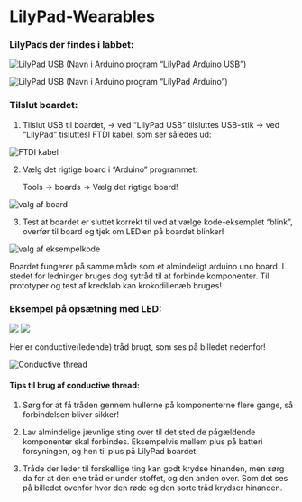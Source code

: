 # LilyPad-Wearables



### LilyPads der findes i labbet:

![LilyPad USB](LilyPad/lilypadusb.jpg)
(Navn i Arduino program “LilyPad Arduino USB”)


![LilyPad USB](LilyPad/lilypad.jpg)
(Navn i Arduino program “LilyPad Arduino”)


### Tilslut boardet: 

1.  Tilslut USB til boardet, 
→ ved “LilyPad USB” tilsluttes USB-stik
→ ved “LilyPad” tisluttesl FTDI kabel, som ser således ud: 

![FTDI kabel](LilyPad/FTDI.jpg)


2. Vælg det rigtige board i “Arduino” programmet: 

	Tools → boards → Vælg det rigtige board!
  
![valg af board](LilyPad/valgafboard.jpg)

3. Test at boardet er sluttet korrekt til ved at vælge kode-eksemplet “blink”, overfør til board og tjek om LED’en på      boardet blinker! 

![valg af eksempelkode](LilyPad/valgafblink.jpg)

Boardet fungerer på samme måde som et almindeligt arduino uno board. I stedet for ledninger bruges dog sytråd til at forbinde komponenter. Til prototyper og test af kredsløb kan krokodillenæb bruges! 

### Eksempel på opsætning med LED: 

![](LilyPad/ss1.jpg) ![](LilyPad/ss2.jpg)

Her er conductive(ledende) tråd brugt, som ses på billedet nedenfor! 

![Conductive thread](LilyPad/conductivethread.jpg)

#### Tips til brug af conductive thread: 

1. Sørg for at få tråden gennem hullerne på komponenterne flere gange, så forbindelsen bliver sikker! 

2. Lav almindelige jævnlige sting over til det sted de pågældende komponenter skal forbindes. Eksempelvis mellem plus på batteri forsyningen, og hen til plus på LilyPad boardet. 

3. Tråde der leder til forskellige ting kan godt krydse hinanden, men sørg da for at den ene tråd er under stoffet, og den anden over. Som det ses på billedet ovenfor hvor 
den røde og den sorte tråd krydser hinanden. 
